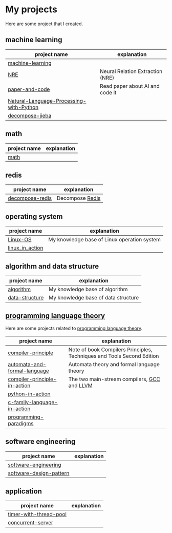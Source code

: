 # My projects

Here are some project that I created.

## machine learning

| project name                                                 | explanation                      |
| ------------------------------------------------------------ | -------------------------------- |
| [machine-learning](https://dengking.github.io/machine-learning) |                                  |
| [NRE](https://github.com/dengking/NRE)                       | Neural Relation Extraction (NRE) |
| [paper-and-code](https://github.com/dengking/paper-and-code) | Read paper about AI and code it  |
| [Natural-Language-Processing-with-Python](https://github.com/dengking/Natural-Language-Processing-with-Python) |                                  |
| [decompose-jieba](https://github.com/dengking/decompose-jieba) |                                  |

## math

| project name                             | explanation |
| ---------------------------------------- | ----------- |
| [math](https://github.com/dengking/math) |             |



## redis

| project name                                                 | explanation                                         |
| ------------------------------------------------------------ | --------------------------------------------------- |
| [decompose-redis](https://dengking.github.io/decompose-redis/) | Decompose [Redis](https://github.com/antirez/redis) |



## operating system

| project name                                                 | explanation                                 |
| ------------------------------------------------------------ | ------------------------------------------- |
| [Linux-OS](https://dengking.github.io/Linux-OS/)             | My knowledge base of Linux operation system |
| [linux_in_action](https://github.com/dengking/linux_in_action) |                                             |




## algorithm and data structure 

| project name                                                 | explanation                         |
| ------------------------------------------------------------ | ----------------------------------- |
| [algorithm](https://github.com/dengking/algorithm)           | My knowledge base of algorithm      |
| [data-structure](https://dengking.github.io/data-structure/) | My knowledge base of data structure |



## [programming language theory](https://en.wikipedia.org/wiki/Programming_language_theory)

Here are some projects related to [programming language theory](https://en.wikipedia.org/wiki/Programming_language_theory).

| project name                                                 | explanation                                                  |
| ------------------------------------------------------------ | ------------------------------------------------------------ |
| [compiler-principle](https://dengking.github.io/compiler-principle/) | Note of book Compilers Principles, Techniques and Tools Second Edition |
| [automata-and-formal-language](https://dengking.github.io/automata-and-formal-language) | Automata theory and formal language theory                   |
| [compiler-principle-in-action](https://github.com/dengking/compiler-principle-in-action) | The two main-stream compilers, [GCC](https://gcc.gnu.org/) and [LLVM](http://llvm.org/) |
| [python-in-action](https://github.com/dengking/python-in-action) |                                                              |
| [c-family-language-in-action](https://github.com/dengking/c-family-language-in-action) |                                                              |
| [programming-paradigms](https://github.com/dengking/programming-paradigms) |                                                              |





## software engineering

| project name                                                 | explanation |
| ------------------------------------------------------------ | ----------- |
| [software-engineering](https://github.com/dengking/software-engineering) |             |
| [software-design-pattern](https://github.com/dengking/software-design-pattern) |             |



## application

| project name                                                 | explanation |
| ------------------------------------------------------------ | ----------- |
| [timer-with-thread-pool](https://github.com/dengking/timer-with-thread-pool) |             |
| [concurrent-server](https://github.com/dengking/concurrent-server) |             |

